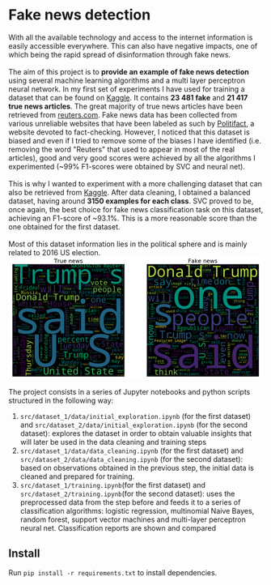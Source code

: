 Fake news detection
==============================

With all the available technology and access to the internet information is easily accessible everywhere. This can also have negative impacts, one of which being the rapid spread of disinformation through fake news.  
<br/>
The aim of this project is to **provide an example of fake news detection** using several machine learning algorithms and a multi layer perceptron neural network.
In my first set of experiments I have used for training a dataset that can be found on [Kaggle](https://www.kaggle.com/clmentbisaillon/fake-and-real-news-dataset). It contains **23 481 fake** and **21 417 true news articles**. The great majority of true news articles have been retrieved from [reuters.com](https://www.reuters.com/). Fake news data has been collected from various unreliable websites that have been labeled as such by [Politifact](https://www.politifact.com/), a website devoted to fact-checking. However, I noticed that this dataset is biased and even if I tried to remove some of the biases I have identified (i.e. removing the word "Reuters" that used to appear in most of the real articles), good and very good scores were achieved by all the algorithms I experimented (~99% F1-scores were obtained by SVC and neural net). 
<br/>
<br/>
This is why I wanted to experiment with a more challenging dataset that can also be retrieved from [Kaggle](https://www.kaggle.com/hassanamin/textdb3). After data cleaning, I obtained a balanced dataset, having around **3150 examples for each class**. SVC proved to be, once again, the best choice for fake news classification task on this dataset, achieving an F1-score of ~93.1%. This is a more reasonable score than the one obtained for the first dataset.  
<br/>
Most of this dataset information lies in the political sphere and is mainly related to 2016 US election.
![True and fake wordclouds](images/fake_true_word_cloud.png)


The project consists in a series of Jupyter notebooks and python scripts structured in the following way:
1. `src/dataset_1/data/initial_exploration.ipynb` (for the first dataset) and
   `src/dataset_2/data/initial_exploration.ipynb` (for the second dataset): explores the dataset in order to obtain valuable insights that will later be used in the data cleaning and training steps
2. `src/dataset_1/data/data_cleaning.ipynb` (for the first dataset) and
   `src/dataset_2/data/data_cleaning.ipynb` (for the second dataset): based on observations obtained in the previous step, the initial data is cleaned and prepared for training.
3. `src/dataset_1/training.ipynb`(for the first dataset) and
   `src/dataset_2/training.ipynb`(for the second dataset): uses the preprocessed data from the step before and feeds it to a series of classification algorithms: logistic regression, multinomial Naive Bayes, random forest, support vector machines and multi-layer perceptron neural net. Classification reports are shown and compared

## Install
Run `pip install -r requirements.txt` to install dependencies.



